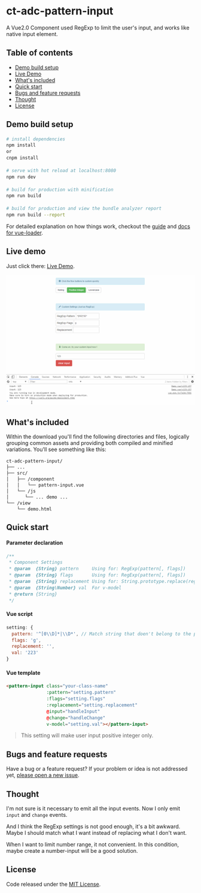 # ct-adc-pattern-input

A Vue2.0 Component used RegExp to limit the user's input, and works like native input element.

## Table of contents

- [Demo build setup](#demo-build-setup)
- [Live Demo](#live-demo)
- [What's included](#whats-included)
- [Quick start](#quick-start)
- [Bugs and feature requests](#bugs-and-feature-requests)
- [Thought](#thought)
- [License](#license)

## Demo build setup

``` bash
# install dependencies
npm install
or
cnpm install

# serve with hot reload at localhost:8080
npm run dev

# build for production with minification
npm run build

# build for production and view the bundle analyzer report
npm run build --report
```

For detailed explanation on how things work, checkout the [guide](http://vuejs-templates.github.io/webpack/) and [docs for vue-loader](http://vuejs.github.io/vue-loader).

## Live demo

Just click there: [Live Demo](http://htmlpreview.github.io/?https://github.com/ct-adc/ct-adc-pattern-input/blob/master/view/demo.html).

![demo.gif](./src/img/demo.gif)

## What's included

Within the download you'll find the following directories and files, logically grouping common assets and providing both compiled and minified variations. You'll see something like this:

```
ct-adc-pattern-input/
├── ...
├── src/
│   ├── /component
│   │   └── pattern-input.vue
│   └── /js
│      └── ... demo ...
└── /view
    └── demo.html
```

## Quick start

#### Parameter declaration

```javascript
/**
 * Component Settings
 * @param  {String} pattern     Using for: RegExp(pattern[, flags])
 * @param  {String} flags       Using for: RegExp(pattern[, flags])
 * @param  {String} replacement Using for: String.prototype.replace(regexp, replacement)
 * @param  {String\Number} val  For v-model
 * @return {String}             
 */
```

#### Vue script

```javascript
setting: {
  pattern: '^[0\\D]*|\\D*', // Match string that doen't belong to the positive integer
  flags: 'g',
  replacement: '',
  val: '223'
}
```

#### Vue template

```html
<pattern-input class="your-class-name"
               :pattern="setting.pattern"
               :flags="setting.flags"
               :replacement="setting.replacement"
               @input="handleInput"
               @change="handleChange"
               v-model="setting.val"></pattern-input>
```

> This setting will make user input positive integer only.

## Bugs and feature requests

Have a bug or a feature request? If your problem or idea is not addressed yet, [please open a new issue](https://github.com/ct-adc/ct-adc-pattern-input/issues/new).

## Thought

I'm not sure is it necessary to emit all the input events. Now I only emit `input` and `change` events.

And I think the RegExp settings is not good enough, it's a bit awkward. Maybe I should match what I want instead of replacing what I don't want.

When I want to limit number range, it not convenient. In this condition, maybe create a number-input will be a good solution.


## License

Code released under the [MIT License](https://github.com/ct-adc/ct-adc-pattern-input/blob/master/LICENSE).